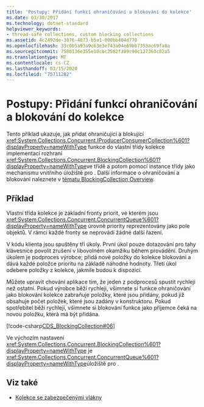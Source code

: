 ```yaml
---
title: 'Postupy: Přidání funkcí ohraničování a blokování do kolekce'
ms.date: 03/30/2017
ms.technology: dotnet-standard
helpviewer_keywords:
- thread-safe collections, custom blocking collections
ms.assetid: 4c2492de-3876-4873-b5a1-000bb404d770
ms.openlocfilehash: 33c0b5a93a9c63e3e743a04e69bb7353ac69fa8a
ms.sourcegitcommit: 7588136e355e10cbc2582f389c90c127363c02a5
ms.translationtype: MT
ms.contentlocale: cs-CZ
ms.lasthandoff: 03/15/2020
ms.locfileid: "75711282"
---
```

# <a name="how-to-add-bounding-and-blocking-functionality-to-a-collection"></a>Postupy: Přidání funkcí ohraničování a blokování do kolekce
Tento příklad ukazuje, jak přidat ohraničující a blokující <xref:System.Collections.Concurrent.IProducerConsumerCollection%601?displayProperty=nameWithType> funkce do vlastní třídy kolekce implementací rozhraní <xref:System.Collections.Concurrent.BlockingCollection%601?displayProperty=nameWithType>ve třídě a potom pomocí instance třídy jako mechanismu vnitřního úložiště pro . Další informace o ohraničování a blokování naleznete v [tématu BlockingCollection Overview](../../../../docs/standard/collections/thread-safe/blockingcollection-overview.md).  
  
## <a name="example"></a>Příklad  
 Vlastní třída kolekce je základní fronty priorit, ve kterém jsou <xref:System.Collections.Concurrent.ConcurrentQueue%601?displayProperty=nameWithType> úrovně priority reprezentovány jako pole objektů. V rámci každé fronty se neprovádí žádné další řazení.  
  
 V kódu klienta jsou spuštěny tři úkoly. První úkol pouze dotazování pro tahy klávesnice povolit zrušení v libovolném okamžiku během provádění. Druhým úkolem je podproces výrobce; přidá nové položky do kolekce blokování a dává každé položce prioritu na základě náhodné hodnoty. Třetí úkol odebere položky z kolekce, jakmile budou k dispozici.  
  
 Můžete upravit chování aplikace tím, že jeden z podprocesů spustit rychleji než ostatní. Pokud výrobce běží rychleji, všimnete si funkce ohraničování jako blokování kolekce zabraňuje položky, které jsou přidány, pokud již obsahuje počet položek, které jsou zadány v konstruktoru. Pokud spotřebitel běží rychleji, všimnete si blokování funkce jako příjemce čeká na novou položku, která má být přidána.  
  
 [!code-csharp[CDS_BlockingCollection#06](../../../../samples/snippets/csharp/VS_Snippets_Misc/cds_blockingcollection/cs/prodcon.cs#06)]  
  
 Ve výchozím nastavení <xref:System.Collections.Concurrent.BlockingCollection%601?displayProperty=nameWithType> je <xref:System.Collections.Concurrent.ConcurrentQueue%601?displayProperty=nameWithType>úložiště pro .  
  
## <a name="see-also"></a>Viz také

- [Kolekce se zabezpečenými vlákny](../../../../docs/standard/collections/thread-safe/index.md)
